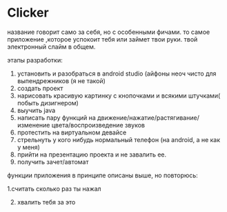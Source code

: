 # Clicker
название говорит само за себя, но с особенными фичами. то самое приложение ,которое успокоит тебя или займет твои руки.  твой электронный слайм в общем. 


этапы разработки:
1. установить и разобраться в android studio (айфоны неоч чисто для выпендрежников (я не такой)
2. создать проект
3. нарисовать красивую картинку с кнопочками и всякими штучками( побыть дизигнером)
4. выучить java
5. написать пару функций на движение/нажатие/растягивание/изменение цвета/воспроизведение звуков
6. протестить на виртуальном девайсе
7. стрельнуть у кого нибудь нормальный телефон (на android, а не как у меня)
8. прийти на презентацию проекта и не завалить ее.
9. получить зачет/автомат



функции приложения в принципе описаны выше, но повторюсь: 


1.считать сколько раз ты нажал 

2. хвалить тебя за это


